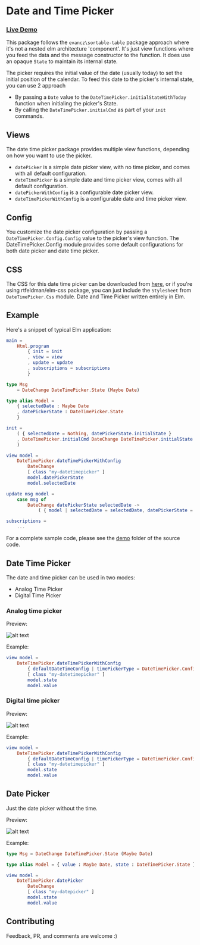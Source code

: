 # Date and Time Picker

### [Live Demo](https://abadi199.github.io/datetimepicker/)

This package follows the `evancz\sortable-table` package approach where it's not a nested elm architecture 'component'. It's just view functions where you feed the data and the message constructor to the function. It does use an opaque `State` to maintain its internal state.

The picker requires the initial value of the date (usually today) to set the initial position of the calendar. To feed this date to the picker's internal state, you can use 2 approach
- By passing a `Date` value to the `DateTimePicker.initialStateWithToday` function when initialing the picker's State.
- By calling the `DateTimePicker.initialCmd` as part of your `init` commands.

## Views
The date time picker package provides multiple view functions, depending on how you want to use the picker.
- `datePicker` is a simple date picker view, with no time picker, and comes with all default configuration.
- `dateTimePicker` is a simple date and time picker view, comes with all default configuration.
- `datePickerWithConfig` is a configurable date picker view.
- `dateTimePickerWithConfig` is a configurable date and time picker view.

## Config
You customize the date picker configuration by passing a `DateTimePicker.Config.Config` value to the picker's view function.
The DateTimePicker.Config module provides some default configurations for both date picker and date time picker.

## CSS
The CSS for this date time picker can be downloaded from [here](https://raw.githubusercontent.com/abadi199/datetimepicker/master/styles/styles.css), or if you're using rtfeldman/elm-css package, you can just include the `Stylesheet` from `DateTimePicker.Css` module.
Date and Time Picker written entirely in Elm. 

## Example
Here's a snippet of typical Elm application:
```elm
main = 
    Html.program 
        { init = init 
        , view = view
        , update = update
        , subscriptions = subscriptions 
        }

type Msg 
    = DateChange DateTimePicker.State (Maybe Date)

type alias Model = 
    { selectedDate : Maybe Date
    , datePickerState : DateTimePicker.State 
    }

init = 
    ( { selectedDate = Nothing, datePickerState.initialState }
    , DateTimePicker.initialCmd DateChange DateTimePicker.initialState
    )

view model = 
    DateTimePicker.dateTimePickerWithConfig 
        DateChange 
        [ class "my-datetimepicker" ] 
        model.datePickerState 
        model.selectedDate

update msg model =
    case msg of
        DateChange datePickerState selectedDate ->
            ( { model | selectedDate = selectedDate, datePickerState = datePickerState }, Cmd.none ) 

subscriptions =
    ...


```

For a complete sample code, please see the [demo](https://github.com/abadi199/datetimepicker/tree/master/demo) folder of the source code.


## Date Time Picker

The date and time picker can be used in two modes:
- Analog Time Picker
- Digital Time Picker

### Analog time picker

Preview:

![alt text](https://github.com/abadi199/datetimepicker/raw/master/images/datetimepicker-analog.gif "Date Time Picker with Analog Time Picker Preview")

Example:
```elm
view model =
    DateTimePicker.dateTimePickerWithConfig
        { defaultDateTimeConfig | timePickerType = DateTimePicker.Config.Analog }
        [ class "my-datetimepicker" ]
        model.state
        model.value
```

### Digital time picker

Preview:

![alt text](https://github.com/abadi199/datetimepicker/raw/master/images/datetimepicker-digital.gif "Date Time Picker with Digital Time Picker Preview")

Example:
```elm
view model =
    DateTimePicker.dateTimePickerWithConfig
        { defaultDateTimeConfig | timePickerType = DateTimePicker.Config.Digital }
        [ class "my-datetimepicker" ]
        model.state
        model.value
```


Date Picker
---
Just the date picker without the time.

Preview:

![alt text](https://github.com/abadi199/datetimepicker/raw/master/images/datepicker.gif "Date Picker Preview")

Example:
```elm
type Msg = DateChange DateTimePicker.State (Maybe Date)

type alias Model = { value : Maybe Date, state : DateTimePicker.State }

view model =
    DateTimePicker.datePicker
        DateChange
        [ class "my-datepicker" ]
        model.state
        model.value
```

## Contributing
Feedback, PR, and comments are welcome :)